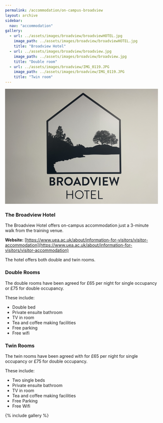 ```yaml
---
permalink: /accommodation/on-campus-broadview
layout: archive
sidebar:
  nav: "accommodation"
gallery:
  - url: ../assets/images/broadview/broadviewHOTEL.jpg
    image_path: ../assets/images/broadview/broadviewHOTEL.jpg
    title: "Broadview Hotel"
  - url: ../assets/images/broadview/broadview.jpg
    image_path: ../assets/images/broadview/broadview.jpg
    title: "Double room"
  - url: ../assets/images/broadview/IMG_0119.JPG
    image_path: ../assets/images/broadview/IMG_0119.JPG
    title: "Twin room"
---
```

![Broadview Hotel](../assets/images/broadview/broad1.jpg "Broadview Hotel")

### The Broadview Hotel

The Broadview Hotel offers on-campus accommodation just a 3-minute walk from the training venue.

**Website:** [https://www.uea.ac.uk/about/information-for-visitors/visitor-accommodation](https://www.uea.ac.uk/about/information-for-visitors/visitor-accommodation)

The hotel offers both double and twin rooms.

### Double Rooms
The double rooms have been agreed for £65 per night for single occupancy or £75 for double occupancy. 

These include:
- Double bed
- Private ensuite bathroom
- TV in room
- Tea and coffee making facilities
- Free parking
- Free wifi
 
### Twin Rooms
The twin rooms have been agreed with for £65 per night for single occupancy or £75 for double occupancy. 

These include:
- Two single beds
- Private ensuite bathroom
- TV in room
- Tea and coffee making facilities
- Free Parking
- Free Wifi

{% include gallery %}